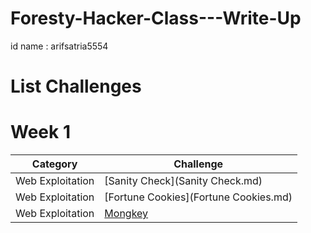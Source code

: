 # Foresty-Hacker-Class---Write-Up
id name : arifsatria5554

# List Challenges 


# Week 1

| Category | Challenge |
| --- | --- |
| Web Exploitation | [Sanity Check](Sanity Check.md)
| Web Exploitation | [Fortune Cookies](Fortune Cookies.md)
| Web Exploitation | [Mongkey](Mongkey.md)
